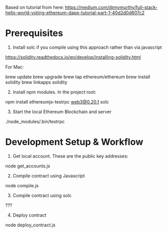 Based on tutorial from here: https://medium.com/@mvmurthy/full-stack-hello-world-voting-ethereum-dapp-tutorial-part-1-40d2d0d807c2

# Prerequisites

1. Install solc if you compile using this approach rather than via javascript

https://solidity.readthedocs.io/en/develop/installing-solidity.html

For Mac:

brew update
brew upgrade
brew tap ethereum/ethereum
brew install solidity
brew linkapps solidity

2. Install npm modules. In the project root:

npm install ethereumjs-testrpc web3@0.20.1 solc

3. Start the local Ethereum Blockchain and server

./node_modules/.bin/testrpc

# Development Setup & Workflow

1. Get local account. These are the public key addresses:

node get_accounts.js

2. Compile contract using Javascript

node compile.js

3. Compile contract using solc

???

4. Deploy contract

node deploy_contract.js
